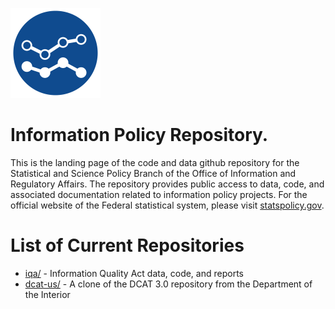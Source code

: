 ![logo for statspolicy](images/statspolicy.png)
# Information Policy Repository.
This is the landing page of the code and data github repository for the Statistical and Science Policy Branch of the Office of Information and Regulatory Affairs. The repository provides public access to data, code, and associated documentation related to information policy projects. For the official website of the Federal statistical system, please visit [statspolicy.gov](https://www.statspolicy.gov).

# List of Current Repositories
* [iqa/](iqa/) - Information Quality Act data, code, and reports
* [dcat-us/](dcat-us/) - A clone of the DCAT 3.0 repository from the Department of the Interior


